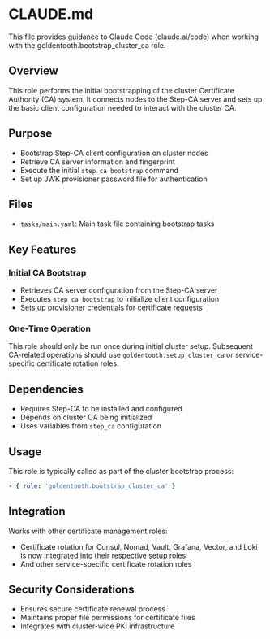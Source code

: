 # CLAUDE.md

This file provides guidance to Claude Code (claude.ai/code) when working with the goldentooth.bootstrap_cluster_ca role.

## Overview

This role performs the initial bootstrapping of the cluster Certificate Authority (CA) system. It connects nodes to the Step-CA server and sets up the basic client configuration needed to interact with the cluster CA.

## Purpose

- Bootstrap Step-CA client configuration on cluster nodes
- Retrieve CA server information and fingerprint
- Execute the initial `step ca bootstrap` command
- Set up JWK provisioner password file for authentication

## Files

- `tasks/main.yaml`: Main task file containing bootstrap tasks

## Key Features

### Initial CA Bootstrap
- Retrieves CA server configuration from the Step-CA server
- Executes `step ca bootstrap` to initialize client configuration
- Sets up provisioner credentials for certificate requests

### One-Time Operation
This role should only be run once during initial cluster setup. Subsequent CA-related operations should use `goldentooth.setup_cluster_ca` or service-specific certificate rotation roles.

## Dependencies

- Requires Step-CA to be installed and configured
- Depends on cluster CA being initialized
- Uses variables from `step_ca` configuration

## Usage

This role is typically called as part of the cluster bootstrap process:
```yaml
- { role: 'goldentooth.bootstrap_cluster_ca' }
```

## Integration

Works with other certificate management roles:
- Certificate rotation for Consul, Nomad, Vault, Grafana, Vector, and Loki is now integrated into their respective setup roles
- And other service-specific certificate rotation roles

## Security Considerations

- Ensures secure certificate renewal process
- Maintains proper file permissions for certificate files
- Integrates with cluster-wide PKI infrastructure